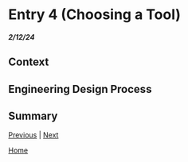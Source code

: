 # Entry 4 (Choosing a Tool)
##### 2/12/24
## Context 


## Engineering Design Process

## Summary

[Previous](entry03.md) | [Next](entry05.md)

[Home](../README.md)
